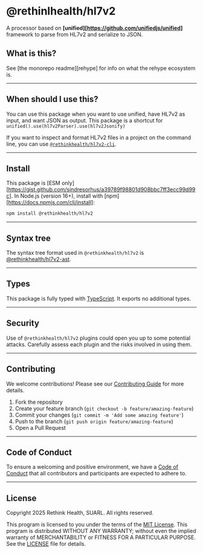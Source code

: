 # @rethinlhealth/hl7v2

A processor based on **[unified][https://github.com/unifiedjs/unified]** framework to parse from HL7v2 and serialize to JSON.

## What is this?

See [the monorepo readme][rehype] for info on what the rehype ecosystem is.

---

## When should I use this?

You can use this package when you want to use unified, have HL7v2 as input, and want JSON as output. This package is a shortcut for `unified().use(hl7v2Parser).use(hl7v2Jsonify)`

If you want to inspect and format HL7v2 files in a project on the command line, you can use [`@rethinkhealth/hl7v2-cli`](../hl7v2-cli/).

---

## Install

This package is [ESM only][https://gist.github.com/sindresorhus/a39789f98801d908bbc7ff3ecc99d99c]. In Node.js (version 16+), install with [npm][https://docs.npmjs.com/cli/install]:

```sh
npm install @rethinkhealth/hl7v2
```

---

## Syntax tree

The syntax tree format used in `@rethinkhealth/hl7v2` is [@rethinkhealth/hl7v2-ast](../hl7v2-ast/).

---

## Types

This package is fully typed with [TypeScript](https://www.typescriptlang.org). It exports no additional types.

---

## Security

Use of `@rethinkhealth/hl7v2` plugins could open you up to some potential attacks. Carefully assess each plugin and the risks involved in using them.

---

## Contributing

We welcome contributions! Please see our [Contributing Guide](CONTRIBUTING.md) for more details.

1. Fork the repository
2. Create your feature branch (`git checkout -b feature/amazing-feature`)
3. Commit your changes (`git commit -m 'Add some amazing feature'`)
4. Push to the branch (`git push origin feature/amazing-feature`)
5. Open a Pull Request

---

## Code of Conduct

To ensure a welcoming and positive environment, we have a [Code of Conduct](CODE_OF_CONDUCT.md) that all contributors and participants are expected to adhere to.

---

## License

Copyright 2025 Rethink Health, SUARL. All rights reserved.

This program is licensed to you under the terms of the [MIT License](https://opensource.org/licenses/MIT). This program is distributed WITHOUT ANY WARRANTY; without even the implied warranty of MERCHANTABILITY or FITNESS FOR A PARTICULAR PURPOSE. See the [LICENSE](LICENSE) file for details.
